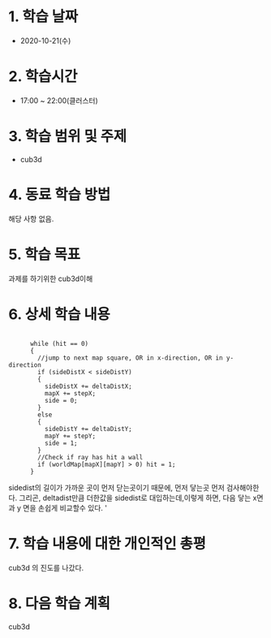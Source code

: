 # 1. 학습 날짜

* 2020-10-21(수)

# 2. 학습시간

* 17:00 ~ 22:00(클러스터)

# 3. 학습 범위 및 주제

* cub3d

# 4. 동료 학습 방법

해당 사항 없음.

# 5. 학습 목표

과제를 하기위한 cub3d이해

# 6. 상세 학습 내용
<pre><code>
      while (hit == 0)
      {
        //jump to next map square, OR in x-direction, OR in y-direction
        if (sideDistX < sideDistY)
        {
          sideDistX += deltaDistX;
          mapX += stepX;
          side = 0;
        }
        else
        {
          sideDistY += deltaDistY;
          mapY += stepY;
          side = 1;
        }
        //Check if ray has hit a wall
        if (worldMap[mapX][mapY] > 0) hit = 1;
      } 
</pre></code>
sidedist의 길이가 가까운 곳이 먼저 닫는곳이기 때문에, 먼저 닿는곳 먼저 검사해야한다.
그리곤, deltadist만큼 더한값을 sidedist로 대입하는데,이렇게 하면, 다음 닿는 x면과 y 면을 손쉽게 비교할수 있다. 
 '

 
# 7. 학습 내용에 대한 개인적인 총평
cub3d 의 진도를 나갔다. 

# 8. 다음 학습 계획
cub3d
